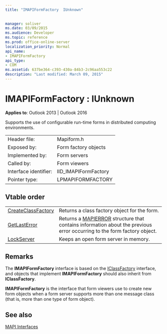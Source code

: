 ```yaml
---
title: "IMAPIFormFactory  IUnknown"
 
 
manager: soliver
ms.date: 03/09/2015
ms.audience: Developer
ms.topic: reference
ms.prod: office-online-server
localization_priority: Normal
api_name:
- IMAPIFormFactory
api_type:
- COM
ms.assetid: 637be364-c393-430a-84b3-2c96aa553c22
description: "Last modified: March 09, 2015"
---
```


# IMAPIFormFactory : IUnknown

  
  
**Applies to**: Outlook 2013 | Outlook 2016 
  
Supports the use of configurable run-time forms in distributed computing environments. 
  
|||
|:-----|:-----|
|Header file:  <br/> |Mapiform.h  <br/> |
|Exposed by:  <br/> |Form factory objects  <br/> |
|Implemented by:  <br/> |Form servers  <br/> |
|Called by:  <br/> |Form viewers  <br/> |
|Interface identifier:  <br/> |IID_IMAPIFormFactory  <br/> |
|Pointer type:  <br/> |LPMAPIFORMFACTORY  <br/> |
   
## Vtable order

|||
|:-----|:-----|
|[CreateClassFactory](imapiformfactory-createclassfactory.md) <br/> |Returns a class factory object for the form.  <br/> |
|[GetLastError](imapiformfactory-getlasterror.md) <br/> |Returns a [MAPIERROR](mapierror.md) structure that contains information about the previous error occurring to the form factory object.  <br/> |
|[LockServer](imapiformfactory-lockserver.md) <br/> |Keeps an open form server in memory.  <br/> |
   
## Remarks

The **IMAPIFormFactory** interface is based on the [IClassFactory](http://msdn.microsoft.com/en-us/library/ms694364%28VS.85%29.aspx) interface, and objects that implement **IMAPIFormFactory** should also inherit from **IClassFactory**.
  
 **IMAPIFormFactory** is the interface that form viewers use to create new form objects when a form server supports more than one message class (that is, more than one type of form object). 
  
## See also



[MAPI Interfaces](mapi-interfaces.md)

